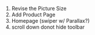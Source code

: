 1. Revise the Picture Size
2. Add Product Page
3. Homepage (swiper w/ Parallax?)
4. scroll down donot hide toolbar